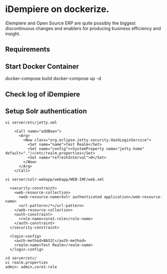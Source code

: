 iDempiere on dockerize.
=========
iDempiere and Open Source ERP are quite possibly the biggest discontinuous changes and enablers for producing business efficiency and insight.

Requirements
------------


Start Docker Container
----------------------

docker-compose build
docker-compose up -d


Check log of iDempiere
----------------------


Setup Solr authentication
-------------------------

```
vi server/etc/jetty.xml

    <Call name="addBean">
      <Arg>
        <New class="org.eclipse.jetty.security.HashLoginService">
          <Set name="name">Test Realm</Set>
          <Set name="config"><SystemProperty name="jetty.home" default="."/>/etc/realm.properties</Set>
          <Set name="refreshInterval">0</Set>
        </New>
      </Arg>
    </Call>

vi server/solr-webapp/webapp/WEB-INF/web.xml

  <security-constraint>
    <web-resource-collection>
      <web-resource-name>Solr authenticated application</web-resource-name>
      <url-pattern>/*</url-pattern>
    </web-resource-collection>
    <auth-constraint>
      <role-name>core1-role</role-name>
    </auth-constraint>
  </security-constraint>

  <login-config>
    <auth-method>BASIC</auth-method>
    <realm-name>Test Realm</realm-name>
  </login-config>

cd server/etc/
vi realm.properties
admin: admin,core1-role

```
